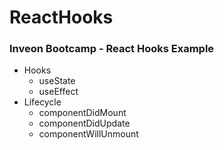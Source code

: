 # ReactHooks

### Inveon Bootcamp - React Hooks Example

- Hooks
    - useState
    - useEffect
- Lifecycle
    - componentDidMount
    - componentDidUpdate
    - componentWillUnmount
